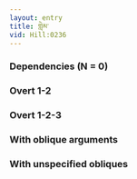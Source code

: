 ```yaml
---
layout: entry
title: གླེམ་
vid: Hill:0236
---
```

### Dependencies (N = 0)


### Overt 1-2


### Overt 1-2-3


### With oblique arguments


### With unspecified obliques
